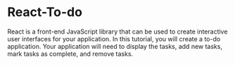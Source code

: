 # React-To-do
React is a front-end JavaScript library that can be used to create interactive user interfaces for your application. In this tutorial, you will create a to-do application. Your application will need to display the tasks, add new tasks, mark tasks as complete, and remove tasks.
